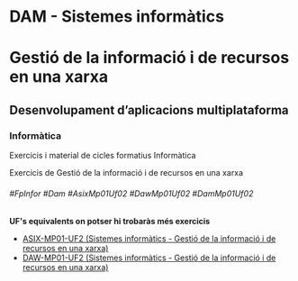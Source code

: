 # DAM - Sistemes informàtics
# Gestió de la informació i de recursos en una xarxa
## Desenvolupament d’aplicacions multiplataforma
### Informàtica

Exercicis i material de cicles formatius Informàtica

Exercicis de Gestió de la informació i de recursos en una xarxa

###### #FpInfor #Dam #AsixMp01Uf02 #DawMp01Uf02 #DamMp01Uf02

**UF's equivalents on potser hi trobaràs més exercicis**
* [ASIX-MP01-UF2 (Sistemes informàtics - Gestió de la informació i de recursos en una xarxa)](/ASIX/ASIX-MP01/ASIX-MP01-UF2)
* [DAW-MP01-UF2 (Sistemes informàtics - Gestió de la informació i de recursos en una xarxa)](/DAW/DAW-MP01/DAW-MP01-UF2)
